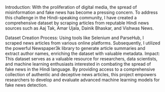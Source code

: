 Introduction:
With the proliferation of digital media, the spread of misinformation and fake news has become a pressing concern. To address this challenge in the Hindi-speaking community, I have created a comprehensive dataset by scraping articles from reputable Hindi news sources such as Aaj Tak, Amar Ujala, Dainik Bhaskar, and Vishwas News.

Dataset Creation Process:
Using tools like Selenium and ParseHub, I scraped news articles from various online platforms. Subsequently, I utilized the powerful Newspaper3k library to generate article summaries and extract author names, enriching the dataset with valuable metadata.
Impact:
This dataset serves as a valuable resource for researchers, data scientists, and machine learning enthusiasts interested in combating the spread of fake news in the Hindi language. By providing access to a comprehensive collection of authentic and deceptive news articles, this project empowers researchers to develop and evaluate advanced machine learning models for fake news detection.
